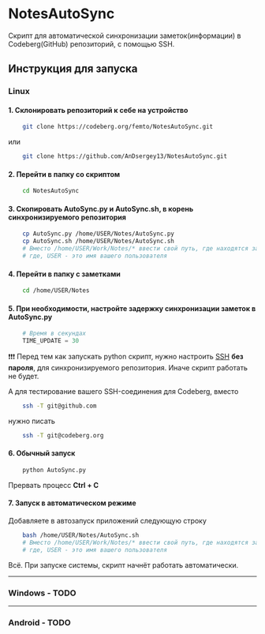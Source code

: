 # NotesAutoSync

Скрипт для автоматической синхронизации заметок(информации) в Codeberg(GitHub) репозиторий, с помощью SSH.

## Инструкция для запуска

### **Linux** 
#### 1. Склонировать репозиторий к себе на устройство
```bash
    git clone https://codeberg.org/femto/NotesAutoSync.git
```
или
```bash
    git clone https://github.com/AnDsergey13/NotesAutoSync.git
```
#### 2. Перейти в папку со скриптом
```bash
    cd NotesAutoSync
```
#### 3. Скопировать AutoSync.py и AutoSync.sh, в корень синхронизируемого репозитория
```bash
    cp AutoSync.py /home/USER/Notes/AutoSync.py
    cp AutoSync.sh /home/USER/Notes/AutoSync.sh
    # Вместо /home/USER/Work/Notes/* ввести свой путь, где находятся заметки
    # где, USER - это имя вашего пользователя
```
#### 4. Перейти в папку с заметками
```bash
    cd /home/USER/Notes
```
#### 5. При необходимости, настройте задержку синхронизации заметок в AutoSync.py
```python
    # Время в секундах
    TIME_UPDATE = 30
```
❗❗❗ Перед тем как запускать python скрипт, нужно настроить [SSH](https://docs.github.com/en/authentication/connecting-to-github-with-ssh) **без пароля**, для синхронизируемого репозитория. Иначе скрипт работать не будет.

А для тестирование вашего SSH-соединения для Codeberg, вместо 
```bash
    ssh -T git@github.com
```
нужно писать
```bash
    ssh -T git@codeberg.org 
```

#### 6. Обычный запуск
```bash
    python AutoSync.py
```
Прервать процесс **Ctrl + C**

#### 7. Запуск в автоматическом режиме
Добавляете в автозапуск приложений следующую строку
```bash
    bash /home/USER/Notes/AutoSync.sh
    # Вместо /home/USER/Work/Notes/* ввести свой путь, где находятся заметки
    # где, USER - это имя вашего пользователя
```
Всё. При запуске системы, скрипт начнёт работать автоматически.

---
### **Windows** - TODO
---
### **Android** - TODO